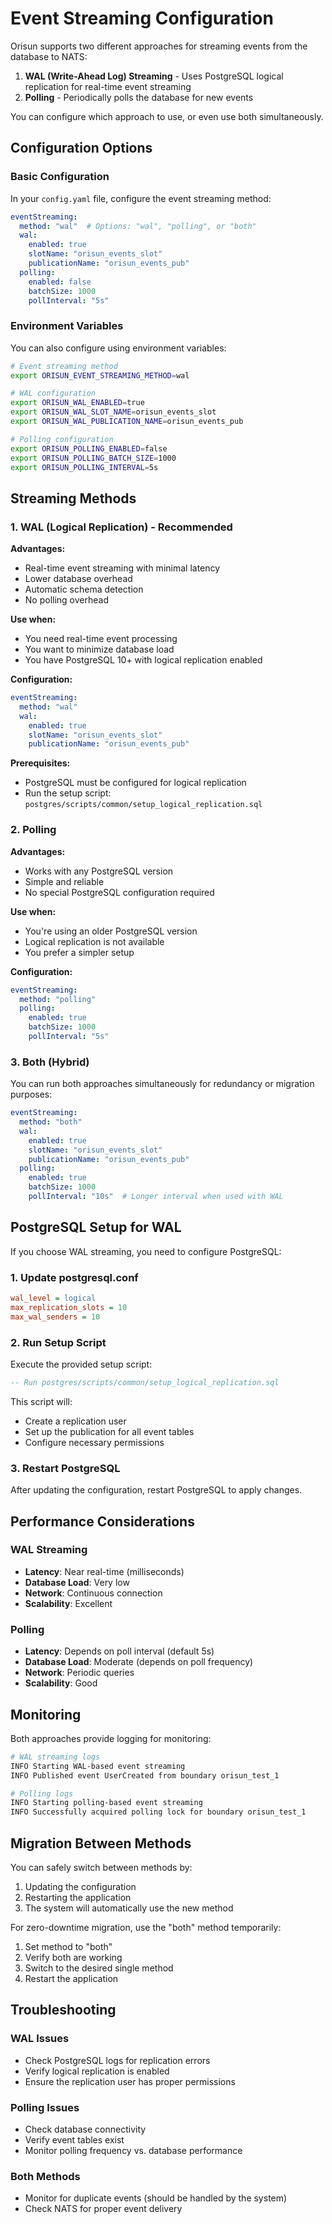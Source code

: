 # Event Streaming Configuration

Orisun supports two different approaches for streaming events from the database to NATS:

1. **WAL (Write-Ahead Log) Streaming** - Uses PostgreSQL logical replication for real-time event streaming
2. **Polling** - Periodically polls the database for new events

You can configure which approach to use, or even use both simultaneously.

## Configuration Options

### Basic Configuration

In your `config.yaml` file, configure the event streaming method:

```yaml
eventStreaming:
  method: "wal"  # Options: "wal", "polling", or "both"
  wal:
    enabled: true
    slotName: "orisun_events_slot"
    publicationName: "orisun_events_pub"
  polling:
    enabled: false
    batchSize: 1000
    pollInterval: "5s"
```

### Environment Variables

You can also configure using environment variables:

```bash
# Event streaming method
export ORISUN_EVENT_STREAMING_METHOD=wal

# WAL configuration
export ORISUN_WAL_ENABLED=true
export ORISUN_WAL_SLOT_NAME=orisun_events_slot
export ORISUN_WAL_PUBLICATION_NAME=orisun_events_pub

# Polling configuration
export ORISUN_POLLING_ENABLED=false
export ORISUN_POLLING_BATCH_SIZE=1000
export ORISUN_POLLING_INTERVAL=5s
```

## Streaming Methods

### 1. WAL (Logical Replication) - Recommended

**Advantages:**
- Real-time event streaming with minimal latency
- Lower database overhead
- Automatic schema detection
- No polling overhead

**Use when:**
- You need real-time event processing
- You want to minimize database load
- You have PostgreSQL 10+ with logical replication enabled

**Configuration:**
```yaml
eventStreaming:
  method: "wal"
  wal:
    enabled: true
    slotName: "orisun_events_slot"
    publicationName: "orisun_events_pub"
```

**Prerequisites:**
- PostgreSQL must be configured for logical replication
- Run the setup script: `postgres/scripts/common/setup_logical_replication.sql`

### 2. Polling

**Advantages:**
- Works with any PostgreSQL version
- Simple and reliable
- No special PostgreSQL configuration required

**Use when:**
- You're using an older PostgreSQL version
- Logical replication is not available
- You prefer a simpler setup

**Configuration:**
```yaml
eventStreaming:
  method: "polling"
  polling:
    enabled: true
    batchSize: 1000
    pollInterval: "5s"
```

### 3. Both (Hybrid)

You can run both approaches simultaneously for redundancy or migration purposes:

```yaml
eventStreaming:
  method: "both"
  wal:
    enabled: true
    slotName: "orisun_events_slot"
    publicationName: "orisun_events_pub"
  polling:
    enabled: true
    batchSize: 1000
    pollInterval: "10s"  # Longer interval when used with WAL
```

## PostgreSQL Setup for WAL

If you choose WAL streaming, you need to configure PostgreSQL:

### 1. Update postgresql.conf

```ini
wal_level = logical
max_replication_slots = 10
max_wal_senders = 10
```

### 2. Run Setup Script

Execute the provided setup script:

```sql
-- Run postgres/scripts/common/setup_logical_replication.sql
```

This script will:
- Create a replication user
- Set up the publication for all event tables
- Configure necessary permissions

### 3. Restart PostgreSQL

After updating the configuration, restart PostgreSQL to apply changes.

## Performance Considerations

### WAL Streaming
- **Latency**: Near real-time (milliseconds)
- **Database Load**: Very low
- **Network**: Continuous connection
- **Scalability**: Excellent

### Polling
- **Latency**: Depends on poll interval (default 5s)
- **Database Load**: Moderate (depends on poll frequency)
- **Network**: Periodic queries
- **Scalability**: Good

## Monitoring

Both approaches provide logging for monitoring:

```bash
# WAL streaming logs
INFO Starting WAL-based event streaming
INFO Published event UserCreated from boundary orisun_test_1

# Polling logs  
INFO Starting polling-based event streaming
INFO Successfully acquired polling lock for boundary orisun_test_1
```

## Migration Between Methods

You can safely switch between methods by:

1. Updating the configuration
2. Restarting the application
3. The system will automatically use the new method

For zero-downtime migration, use the "both" method temporarily:

1. Set method to "both"
2. Verify both are working
3. Switch to the desired single method
4. Restart the application

## Troubleshooting

### WAL Issues
- Check PostgreSQL logs for replication errors
- Verify logical replication is enabled
- Ensure the replication user has proper permissions

### Polling Issues
- Check database connectivity
- Verify event tables exist
- Monitor polling frequency vs. database performance

### Both Methods
- Monitor for duplicate events (should be handled by the system)
- Check NATS for proper event delivery